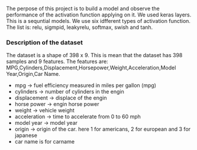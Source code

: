 The perpose of this project is to build a model and observe the performance of the activation function applying on it. We used keras layers. This is a sequntial models. We use six idfferent types of activation function. The list is: relu, sigmpid, leakyrelu, softmax, swish and tanh.

### Description of the dataset

The dataset is a shape of 398 x 9. This is mean that the dataset has 398 samples and 9 features. The features are: MPG,Cylinders,Displacement,Horsepower,Weight,Acceleration,Model Year,Origin,Car Name. 
- mpg -> fuel efficiency measured in miles per gallon (mpg)
- cylinders -> number of cylinders in the engin
- displacement -> displace of the engin
- horse power -> engin horse power
- weight -> vehicle weight
- acceleration -> time to accelerate from 0 to 60 mph
- model year -> model year
- origin -> origin of the car. here 1 for americans, 2 for european and 3 for japanese
- car name is for carname